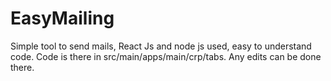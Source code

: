 # EasyMailing
Simple tool to send mails, React Js and node js used, easy to understand code. 
Code is there in src/main/apps/main/crp/tabs.
Any edits can be done there. 
